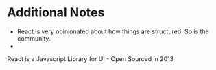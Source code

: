 Additional Notes
================

 - React is very opinionated about how things are structured. So is the community.
 -

React is a Javascript Library for UI - Open Sourced in 2013

